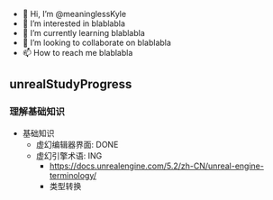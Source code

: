 - 👋 Hi, I’m @meaninglessKyle
- 👀 I’m interested in blablabla
- 🌱 I’m currently learning blablabla
- 💞️ I’m looking to collaborate on blablabla
- 📫 How to reach me blablabla

<!---
meaninglessKyle/meaninglessKyle is a ✨ special ✨ repository because its `README.md` (this file) appears on your GitHub profile.
You can click the Preview link to take a look at your changes.
--->


## unrealStudyProgress
### 理解基础知识
* 基础知识
  * 虚幻编辑器界面: DONE
  * 虚幻引擎术语: ING
    * https://docs.unrealengine.com/5.2/zh-CN/unreal-engine-terminology/
    * 类型转换

